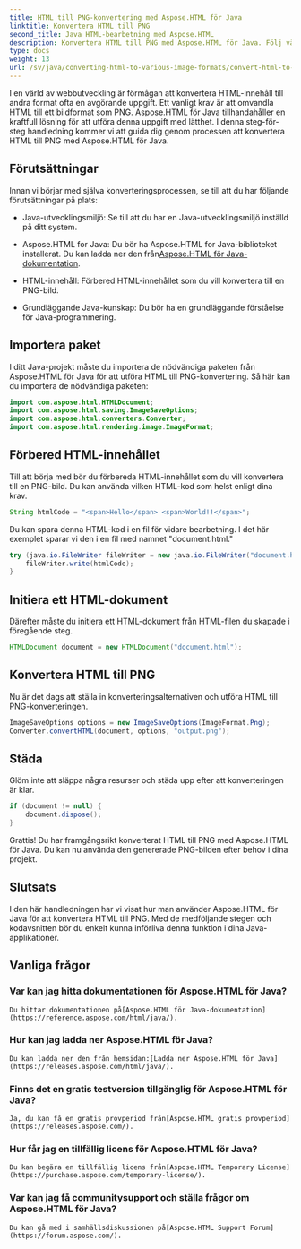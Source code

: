 ```yaml
---
title: HTML till PNG-konvertering med Aspose.HTML för Java
linktitle: Konvertera HTML till PNG
second_title: Java HTML-bearbetning med Aspose.HTML
description: Konvertera HTML till PNG med Aspose.HTML för Java. Följ vår steg-för-steg-guide för enkel HTML-till-PNG-konvertering. Kom igång idag!
type: docs
weight: 13
url: /sv/java/converting-html-to-various-image-formats/convert-html-to-png/
---
```


I en värld av webbutveckling är förmågan att konvertera HTML-innehåll till andra format ofta en avgörande uppgift. Ett vanligt krav är att omvandla HTML till ett bildformat som PNG. Aspose.HTML för Java tillhandahåller en kraftfull lösning för att utföra denna uppgift med lätthet. I denna steg-för-steg handledning kommer vi att guida dig genom processen att konvertera HTML till PNG med Aspose.HTML för Java.

## Förutsättningar

Innan vi börjar med själva konverteringsprocessen, se till att du har följande förutsättningar på plats:

- Java-utvecklingsmiljö: Se till att du har en Java-utvecklingsmiljö inställd på ditt system.

-  Aspose.HTML for Java: Du bör ha Aspose.HTML for Java-biblioteket installerat. Du kan ladda ner den från[Aspose.HTML för Java-dokumentation](https://reference.aspose.com/html/java/).

- HTML-innehåll: Förbered HTML-innehållet som du vill konvertera till en PNG-bild.

- Grundläggande Java-kunskap: Du bör ha en grundläggande förståelse för Java-programmering.

## Importera paket

I ditt Java-projekt måste du importera de nödvändiga paketen från Aspose.HTML för Java för att utföra HTML till PNG-konvertering. Så här kan du importera de nödvändiga paketen:

```java
import com.aspose.html.HTMLDocument;
import com.aspose.html.saving.ImageSaveOptions;
import com.aspose.html.converters.Converter;
import com.aspose.html.rendering.image.ImageFormat;
```

## Förbered HTML-innehållet

Till att börja med bör du förbereda HTML-innehållet som du vill konvertera till en PNG-bild. Du kan använda vilken HTML-kod som helst enligt dina krav.

```java
String htmlCode = "<span>Hello</span> <span>World!!</span>";
```

Du kan spara denna HTML-kod i en fil för vidare bearbetning. I det här exemplet sparar vi den i en fil med namnet "document.html."

```java
try (java.io.FileWriter fileWriter = new java.io.FileWriter("document.html")) {
    fileWriter.write(htmlCode);
}
```

## Initiera ett HTML-dokument

Därefter måste du initiera ett HTML-dokument från HTML-filen du skapade i föregående steg.

```java
HTMLDocument document = new HTMLDocument("document.html");
```

## Konvertera HTML till PNG

Nu är det dags att ställa in konverteringsalternativen och utföra HTML till PNG-konverteringen.

```java
ImageSaveOptions options = new ImageSaveOptions(ImageFormat.Png);
Converter.convertHTML(document, options, "output.png");
```

## Städa

Glöm inte att släppa några resurser och städa upp efter att konverteringen är klar.

```java
if (document != null) {
    document.dispose();
}
```

Grattis! Du har framgångsrikt konverterat HTML till PNG med Aspose.HTML för Java. Du kan nu använda den genererade PNG-bilden efter behov i dina projekt.

## Slutsats

I den här handledningen har vi visat hur man använder Aspose.HTML för Java för att konvertera HTML till PNG. Med de medföljande stegen och kodavsnitten bör du enkelt kunna införliva denna funktion i dina Java-applikationer.

## Vanliga frågor

### Var kan jag hitta dokumentationen för Aspose.HTML för Java?
    Du hittar dokumentationen på[Aspose.HTML för Java-dokumentation](https://reference.aspose.com/html/java/).

### Hur kan jag ladda ner Aspose.HTML för Java?
    Du kan ladda ner den från hemsidan:[Ladda ner Aspose.HTML för Java](https://releases.aspose.com/html/java/).

### Finns det en gratis testversion tillgänglig för Aspose.HTML för Java?
    Ja, du kan få en gratis provperiod från[Aspose.HTML gratis provperiod](https://releases.aspose.com/).

### Hur får jag en tillfällig licens för Aspose.HTML för Java?
    Du kan begära en tillfällig licens från[Aspose.HTML Temporary License](https://purchase.aspose.com/temporary-license/).

### Var kan jag få communitysupport och ställa frågor om Aspose.HTML för Java?
    Du kan gå med i samhällsdiskussionen på[Aspose.HTML Support Forum](https://forum.aspose.com/).